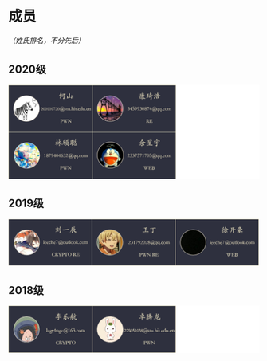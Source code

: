# 成员
###### （姓氏排名，不分先后）
## 2020级
![img](static/img/20.png)

## 2019级
![img](static/img/19.png)

## 2018级
![img](static/img/18.png)
